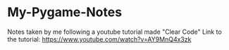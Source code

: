 # My-Pygame-Notes
Notes taken by me following a youtube tutorial made "Clear Code"
Link to the tutorial:
https://www.youtube.com/watch?v=AY9MnQ4x3zk
